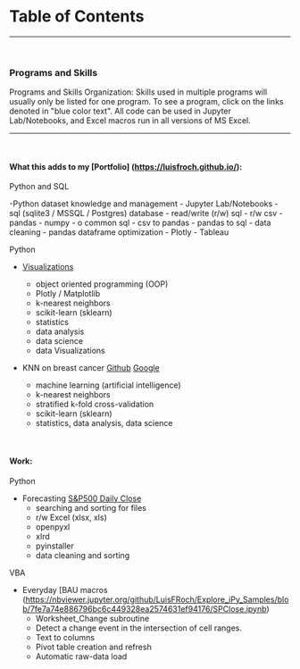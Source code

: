 # **Table of Contents**
___
<br>

### **Programs and Skills**
Programs and Skills Organization: Skills used in multiple programs will usually only be listed for one program. To see a program, click on the links denoted in "blue color text". All code can be used in Jupyter Lab/Notebooks, and Excel macros run in all versions of MS Excel.
___
<br>

#### **What this adds to my [Portfolio] (https://luisfroch.github.io/):**

Python and SQL

-Python dataset knowledge and management
    - Jupyter Lab/Notebooks
    - sql (sqlite3 / MSSQL / Postgres) database
    - read/write (r/w) sql
    - r/w csv
    - pandas
    - numpy
    - o	common sql
    - csv to pandas
    - pandas to sql
    -	data cleaning
    -	pandas dataframe optimization
    -	Plotly
    -	Tableau


Python

- [Visualizations](https://luisfroch.github.io/2019/01/25/Experiments-and-Visualizations.html)
    - object oriented programming (OOP)
    - Plotly / Matplotlib
    - k-nearest neighbors
    - scikit-learn (sklearn)
    - statistics
    - data analysis
    - data science
    - data Visualizations

- KNN on breast cancer [Github](https://github.com/DavidSmolinski/portfolio/blob/master/machine%20learning%20breast%20cancer/machine_learning_bc.ipynb)  [Google](https://colab.research.google.com/drive/16evW7ZgGegf7W-fx_NeSp27EM0BmhZlh)
    - machine learning (artificial intelligence)
    - k-nearest neighbors
    - stratified k-fold cross-validation
    - scikit-learn (sklearn)
    - statistics, data analysis, data science

<br>

#### **Work:**

Python

- Forecasting [S&P500 Daily Close](https://nbviewer.jupyter.org/github/LuisFRoch/Explore_iPy_Samples/blob/7fe7a74e886796bc6c449328ea2574631ef94176/SPClose.ipynb)
    - searching and sorting for files
    - r/w Excel (xlsx, xls)
    - openpyxl
    - xlrd
    - pyinstaller
    - data cleaning and sorting

VBA

- Everyday [BAU macros (https://nbviewer.jupyter.org/github/LuisFRoch/Explore_iPy_Samples/blob/7fe7a74e886796bc6c449328ea2574631ef94176/SPClose.ipynb)
    - Worksheet_Change subroutine
    - Detect a change event in the intersection of cell ranges.
    - Text to columns
    - Pivot table creation and refresh
    - Automatic raw-data load

<br>
